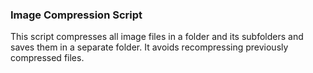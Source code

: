### Image Compression Script
This script compresses all image files in a 
folder and its subfolders and saves them in a separate folder. 
It avoids recompressing previously compressed files.
